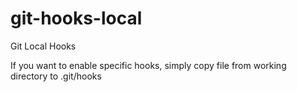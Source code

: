 # git-hooks-local
Git Local Hooks

If you want to enable specific hooks, simply copy file from working directory to .git/hooks
